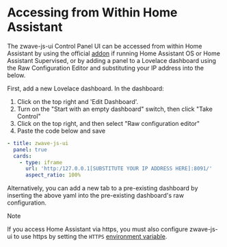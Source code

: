 # Accessing from Within Home Assistant

The zwave-js-ui Control Panel UI can be accessed from within Home Assistant by using the official [addon](https://github.com/hassio-addons/addon-zwave-js-ui) if running Home Assistant OS or Home Assistant Supervised, or by adding a panel to a Lovelace dashboard using the Raw Configuration Editor and substituting your IP address into the below.

First, add a new Lovelace dashboard. In the dashboard:

1. Click on the top right and 'Edit Dashboard'.
2. Turn on the "Start with an empty dashboard" switch, then click "Take Control"
3. Click on the top right, and then select "Raw configuration editor"
4. Paste the code below and save

```yaml
- title: zwave-js-ui
  panel: true
  cards:
    - type: iframe
      url: 'http:/127.0.0.1[SUBSTITUTE YOUR IP ADDRESS HERE]:8091/'
      aspect_ratio: 100%
```

Alternatively, you can add a new tab to a pre-existing dashboard by inserting the above yaml into the pre-existing dashboard's raw configuration.

> [!NOTE]
> If you access Home Assistant via https, you must also configure zwave-js-ui to use https by setting the `HTTPS` [environment variable](guide/env-vars.md).
